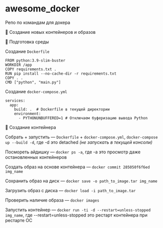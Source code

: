 # awesome_docker
Репо по командам для докера

🔶 Создание новых контейнеров и образов

🔸 Подготовка среды

Создание `Dockerfile`

```
FROM python:3.9-slim-buster
WORKDIR /app
COPY requirements.txt .
RUN pip install --no-cache-dir -r requirements.txt
COPY . .
CMD ["python", "main.py"]
```

Создание `docker-compose.yml`

```
services:
  app:
    build: .  # Dockerfile в текущей директории
    environment:
      - PYTHONUNBUFFERED=1 # Отключаем буферизацию вывода Python
```

🔸 Создание контейнера

Собрать + запустить — `Dockerfile` + `docker-compose.yml`, `docker-compose up --build -d`, где -d это detached _(не запускать в текущей консоли)_

Посмореть айдишку — `docker ps -a`, где -a это просмотр даже остановленных контейнеров

Создать образ на основе контейнера — `docker commit 285050f6f6ed img_name`

Сохранить образ на диск — `docker save -o path_to_image.tar img_name`

Загрузить образ с диска — `docker load -i path_to_image.tar`

Проверить наличие образа — `docker images`

Запустить контейнер — `docker run -ti -d --restart=unless-stopped img_name`, где --restart=unless-stopped это рестарт контейнера при рестарте ОС
